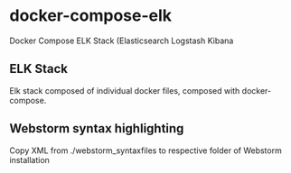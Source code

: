 # docker-compose-elk
Docker Compose ELK Stack (Elasticsearch Logstash Kibana

## ELK Stack
Elk stack composed of individual docker files, composed with docker-compose.

## Webstorm syntax highlighting
Copy XML from ./webstorm_syntaxfiles to respective folder of Webstorm installation



